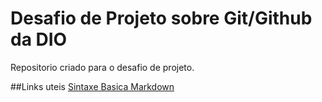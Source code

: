# Desafio de Projeto sobre Git/Github da DIO
Repositorio criado para o desafio de projeto.

##Links uteis
[Sintaxe Basica Markdown](https://www.markdownguide.org/basic-syntax/)
